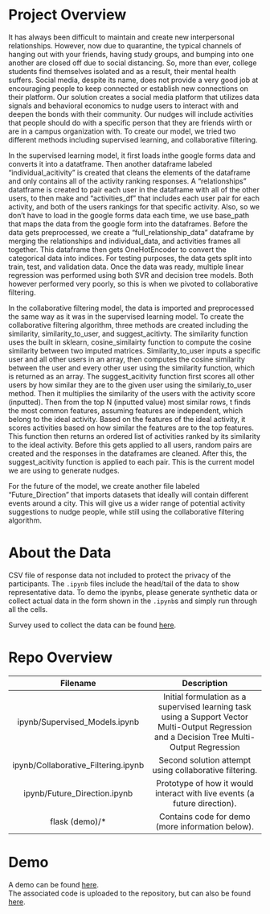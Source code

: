 # Project Overview
  It has always been difficult to maintain and create new interpersonal relationships. However, now due to quarantine, the typical channels of hanging out with your friends, having study groups, and bumping into one another are closed off due to social distancing. So, more than ever, college students find themselves isolated and as a result, their mental health suffers. Social media, despite its name, does not provide a very good job at encouraging people to keep connected or establish new connections on their platform. Our solution creates a social media platform that utilizes data signals and behavioral economics to nudge users to interact with and deepen the bonds with their community. Our nudges will include activities that people should do with a specific person that they are friends wirth or are in a campus organization with. To create our model, we tried two different methods including supervised learning, and collaborative filtering.  
  
  In the supervised learning model, it first loads inthe google forms data and converts it into a datatframe. Then another dataframe labeled “individual_acitivity” is created that cleans the elements of the dataframe and only contains all of the activity ranking responses. A “relationships” datatframe is created to pair each user in the dataframe with all of the other users, to then make and “activities_df” that includes each user pair for each activity, and both of the users rankings  for that specific activity. Also, so we don’t have to load in the google forms data each time, we use base_path that maps the data from the google form into the dataframes. Before the data gets preprocessed, we create a “full_relationship_data” dataframe by merging the relationships and individual_data, and activities frames all together. This dataframe then gets OneHotEncoder to convert the categorical data into indices. For testing purposes, the data gets split into train, test, and validation data. Once the data was ready, multiple linear regression was performed using both SVR and decision tree models. Both however performed very poorly, so this is when we pivoted to collaborative filtering.   
  
  In the collaborative filtering model, the data is imported and preprocessed the same way as it was in the supervised learning model. To create the collaborative filtering algorithm, three  methods are created including the similarity, similarity_to_user, and suggest_acitivty. The similarity function uses the built in sklearn, cosine_similairty function to compute the cosine similarity between two imputed matrices. Similarity_to_user inputs a specific user and all other users in an array, then computes the cosine similarity between the user and every other user using the similarity function, which is returned as an array. The suggest_acitivity function first scores all other users by how similar they are to the given user using the similariy_to_user method. Then it multiplies the similarity of the users with the activity score (inputted). Then from the top N (inputted value) most similar rows, t finds the most common features, assuming features are independent, which belong to the ideal activity. Based on the features of the ideal activity, it scores activities based on how similar the features are to the top features. This function then returns an ordered list of activities ranked by its similarity to the ideal activity. Before this gets applied to all users, random pairs are created and the responses in the dataframes are cleaned. After this, the suggest_acitivity function is applied to each pair. This is the current model we are using to generate nudges.   
  
  For the future of the model, we create another file labeled “Future_Direction” that imports datasets that ideally will contain different events around a city. This will give us a wider range of potential activity suggestions to nudge people, while still using the collaborative filtering algorithm.  

# About the Data
CSV file of response data not included to protect the privacy of the participants. The `.ipynb` files include the head/tail of the data to show representative data. To demo the ipynbs, please generate synthetic data or collect actual data in the form shown in the `.ipynb`s and simply run through all the cells.

Survey used to collect the data can be found [here](https://docs.google.com/forms/d/e/1FAIpQLSc0vSS6KeY69VW-CB-nO3ZT569Zq73CD1di9bMIdFD40qp70g/viewform). 

# Repo Overview
| Filename                            | Description |
| :---------------------------------: | :---------: | 
| ipynb/Supervised_Models.ipynb       | Initial formulation as a supervised learning task using a Support Vector Multi-Output Regression and a Decision Tree Multi-Output Regression  | 
| ipynb/Collaborative_Filtering.ipynb | Second solution attempt using collaborative filtering. |
| ipynb/Future_Direction.ipynb        | Prototype of how it would interact with live events (a future direction). |
| flask (demo)/*                      | Contains code for demo (more information below). |

# Demo
A demo can be found [here](https://modern-productive-cheque.glitch.me).  
The associated code is uploaded to the repository, but can also be found [here](https://glitch.com/edit/#!/modern-productive-cheque).
